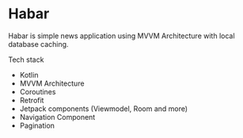 # Habar
Habar is simple news application using MVVM Architecture with local database caching.

Tech stack
- Kotlin
- MVVM Architecture
- Coroutines
- Retrofit
- Jetpack components (Viewmodel, Room and more)
- Navigation Component
- Pagination
